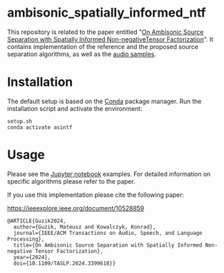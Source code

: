 # ambisonic_spatially_informed_ntf

This repository is related to the paper entitled "[On Ambisonic Source Separation with Spatially Informed Non-negativeTensor Factorization](https://ieeexplore.ieee.org/document/10528859)".
It contains implementation of the reference and the proposed source separation algorithms, as well as the [audio samples](https://metlosz.github.io/ambisonic_spatially_informed_ntf/).

# Installation
The default setup is based on the [Conda](https://docs.anaconda.com/free/miniconda/#quick-command-line-install) package manager.
Run the installation script and activate the environment:

```
setup.sh
conda activate asintf
```

# Usage
Please see the [Jupyter notebook](https://docs.jupyter.org/en/latest/running.html#how-do-i-open-a-specific-notebook) examples.
For detailed information on specific algorithms please refer to the paper.

If you use this implementation please cite the following paper:

https://ieeexplore.ieee.org/document/10528859

```
@ARTICLE{Guzik2024,
  author={Guzik, Mateusz and Kowalczyk, Konrad},
  journal={IEEE/ACM Transactions on Audio, Speech, and Language Processing},
  title={On Ambisonic Source Separation with Spatially Informed Non-negative Tensor Factorization}, 
  year={2024},
  doi={10.1109/TASLP.2024.3399618}}
```
